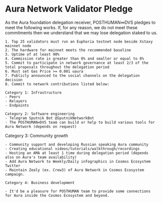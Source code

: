 # Aura Network Validator Pledge

As the Aura foundation delegation receiver, POSTHUMAN∞DVS pledges to meet the following works. If, for any reason, we do not meet these commitments then we understand that we may lose delegation staked to us.

    1. Top 25 validators must run an Euphoria testnet node beside Xstaxy mainnet node
    2. The hardware for mainnet meets the recommended baseline    
    3. Uptime of at least 90%
    4. Commission rate is greater than 0% and smaller or equal to 8%
    5. Commit to participate in network governance at least 2/3 of the total proposals throughout the delegation period
    6. Must set Gas Price >= 0.001 uaura
    7. Publicly announced to the social channels on the delegation decision
    8. Commit to network contributions listed below: 

    Category 1: Infrastructure
    - Peers
    - Relayers
    - Endpoints

    Category 2: Software engineering  
    - Telegram Sputnik Bot @SputnikNetworkBot
    - The POSTHUMAN∞DVS team can build or help to build various tools for Aura Network (depends on request)

  Category 3: Community growth
  
    - Community support and developing Russian speaking Aura community
    - Creating educational videos/tutorials/walkthrough/recordings
    - Hosting an AMA at least 1 time during delegation period (depends also on Aura's team availability)
    - Add Aura Network to Weekly/Daily infographics in Cosmos Ecosystem Twitter
    - Maintain Zealy (ex. Crew3) of Aura Network in Cosmos Ecosystem campaign.

    Category 4: Business development

    - It'd be a pleasure for POSTHUMAN team to provide some connections for Aura inside the Cosmos Ecosystem and beyond.